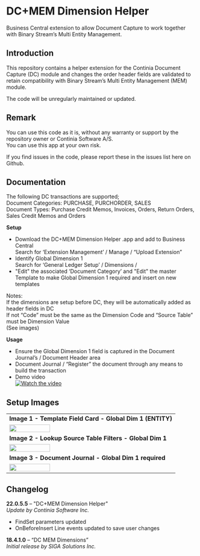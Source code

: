 # DC+MEM Dimension Helper
Business Central extension to allow Document Capture to work together with Binary Stream’s Multi Entity Management.
## Introduction ##
This repository contains a helper extension for the Continia Document Capture (DC) module and changes the order header fields are validated to retain compatibility with Binary Stream’s Multi Entity Management (MEM) module. 

The code will be unregularly maintained or updated.
## Remark ##
You can use this code as it is, without any warranty or support by the repository owner or Continia Software A/S.<br>
You can use this app at your own risk.

If you find issues in the code, please report these in the issues list here on Github.
## Documentation ##
The following DC transactions are supported;<br>
Document Categories: PURCHASE, PURCHORDER, SALES<br>
Document Types: Purchase Credit Memos, Invoices, Orders, Return Orders, Sales Credit Memos and Orders

**Setup**
- Download the DC+MEM Dimension Helper .app and add to Business Central<br>
Search for ‘Extension Management’ / Manage / “Upload Extension”
- Identify Global Dimension 1<br>
Search for ‘General Ledger Setup’ / Dimensions / 
- "Edit" the associated ‘Document Category’ and "Edit" the master Template to make Global Dimension 1 required and insert on new templates

Notes:<br>
If the dimensions are setup before DC, they will be automatically added as header fields in DC<br> 
If not “Code” must be the same as the Dimension Code and “Source Table” must be Dimension Value<br>
(See images)

**Usage**
- Ensure the Global Dimension 1 field is captured in the Document Journal’s / Document Header area
- Document Journal / “Register” the document through any means to build the transaction
- Demo video<br>
[![Watch the video](https://img.youtube.com/vi/-pGKCP77tw8/hqdefault.jpg)](https://www.youtube.com/embed/-pGKCP77tw8)

## Setup Images ##
<Table>
<TR><TD><b>Image 1 - Template Field Card - Global Dim 1 (ENTITY)</b></TD></TR>
<TR><TD><img src="https://github.com/document-capture/CDC-MEM/assets/141848259/88e6150a-3c00-4595-9585-22bbc1572209" align=left width=50%></TD></TR>

<TR><TD><b>Image 2 - Lookup Source Table Filters - Global Dim 1</b></TD></TR>
<TR><TD><img src="https://github.com/document-capture/CDC-MEM/assets/141848259/751b2d69-96d5-4e30-83a0-1b2b67329b86" align=left width=50%></TD></TR>

<TR><TD><b>Image 3 - Document Journal - Global Dim 1 required</b></TD></TR>
<TR><TD><img src="https://github.com/document-capture/CDC-MEM/assets/141848259/18d330dd-d2e8-49d9-81b3-6eb73cde7f6f" align=left width=50%></TD></TR>
</Table>

## Changelog ##
**22.0.5.5** – "DC+MEM Dimension Helper"<br>
_Update by Continia Software Inc._ 
- FindSet parameters updated
- OnBeforeInsert Line events updated to save user changes

**18.4.1.0** – “DC MEM Dimensions”<br>
_Initial release by SIGA Solutions Inc._ 
